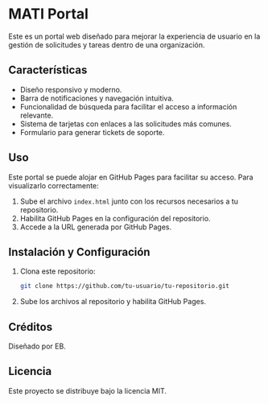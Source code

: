 # MATI Portal

Este es un portal web diseñado para mejorar la experiencia de usuario en la gestión de solicitudes y tareas dentro de una organización.

## Características
- Diseño responsivo y moderno.
- Barra de notificaciones y navegación intuitiva.
- Funcionalidad de búsqueda para facilitar el acceso a información relevante.
- Sistema de tarjetas con enlaces a las solicitudes más comunes.
- Formulario para generar tickets de soporte.

## Uso
Este portal se puede alojar en GitHub Pages para facilitar su acceso. Para visualizarlo correctamente:

1. Sube el archivo `index.html` junto con los recursos necesarios a tu repositorio.
2. Habilita GitHub Pages en la configuración del repositorio.
3. Accede a la URL generada por GitHub Pages.

## Instalación y Configuración
1. Clona este repositorio:
   ```sh
   git clone https://github.com/tu-usuario/tu-repositorio.git
   ```
2. Sube los archivos al repositorio y habilita GitHub Pages.

## Créditos
Diseñado por EB.

## Licencia
Este proyecto se distribuye bajo la licencia MIT.

